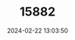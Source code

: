 ---
title: "15882"
category: "Palaemnema melanota"
draft: false
date: 2024-02-22 13:03:50
languages:
  English: ["Black-backed Shadowdamsel"]
---
